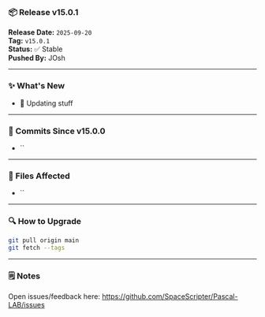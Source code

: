 ### 📦 Release v15.0.1

**Release Date:** `2025-09-20`  
**Tag:** `v15.0.1`  
**Status:** ✅ Stable  
**Pushed By:** JOsh

---

### ✨ What's New
- 🔧 Updating stuff

---

### 🧾 Commits Since v15.0.0
- ``

---

### 📁 Files Affected
- ``

---

### 🔍 How to Upgrade
```bash
git pull origin main
git fetch --tags
```

---

### 🗒️ Notes
Open issues/feedback here: <https://github.com/SpaceScripter/Pascal-LAB/issues>
